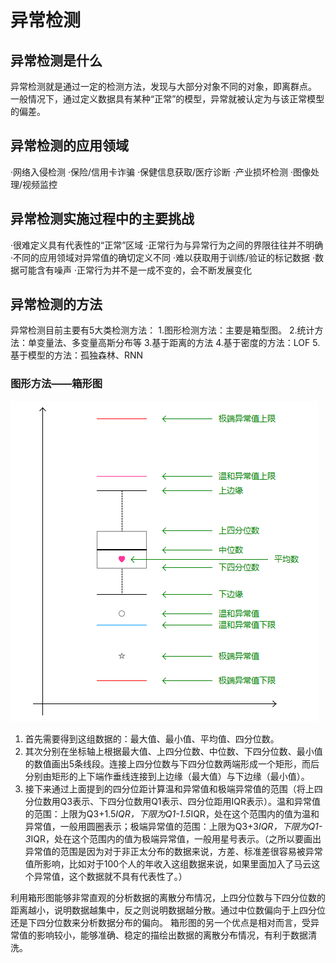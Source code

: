 # 异常检测
## 异常检测是什么
异常检测就是通过一定的检测方法，发现与大部分对象不同的对象，即离群点。
一般情况下，通过定义数据具有某种“正常”的模型，异常就被认定为与该正常模型的偏差。

## 异常检测的应用领域
  ·网络入侵检测
  ·保险/信用卡诈骗
  ·保健信息获取/医疗诊断
  ·产业损坏检测
  ·图像处理/视频监控

## 异常检测实施过程中的主要挑战
  ·很难定义具有代表性的“正常”区域
  ·正常行为与异常行为之间的界限往往并不明确
  ·不同的应用领域对异常值的确切定义不同
  ·难以获取用于训练/验证的标记数据
  ·数据可能含有噪声
  ·正常行为并不是一成不变的，会不断发展变化
  
  ## 异常检测的方法
  异常检测目前主要有5大类检测方法：
  1.图形检测方法：主要是箱型图。
  2.统计方法：单变量法、多变量高斯分布等
  3.基于距离的方法
  4.基于密度的方法：LOF
  5.基于模型的方法：孤独森林、RNN

### 图形方法——箱形图
   ![image](https://github.com/Shawncici/Anomaly-Detection/blob/main/%E7%AE%B1%E5%BD%A2%E5%9B%BE.png)
  1. 首先需要得到这组数据的：最大值、最小值、平均值、四分位数。
  2. 其次分别在坐标轴上根据最大值、上四分位数、中位数、下四分位数、最小值的数值画出5条线段。连接上四分位数与下四分位数两端形成一个矩形，而后分别由矩形的上下端作垂线连接到上边缘（最大值）与下边缘（最小值）。
  3. 接下来通过上面提到的四分位距计算温和异常值和极端异常值的范围（将上四分位数用Q3表示、下四分位数用Q1表示、四分位距用IQR表示）。温和异常值的范围：上限为Q3+1.5*IQR，下限为Q1-1.5*IQR，处在这个范围内的值为温和异常值，一般用圆圈表示；极端异常值的范围：上限为Q3+3*IQR，下限为Q1-3*IQR，处在这个范围内的值为极端异常值，一般用星号表示。（之所以要画出异常值的范围是因为对于非正太分布的数据来说，方差、标准差很容易被异常值所影响，比如对于100个人的年收入这组数据来说，如果里面加入了马云这个异常值，这个数据就不具有代表性了。）

利用箱形图能够非常直观的分析数据的离散分布情况，上四分位数与下四分位数的距离越小，说明数据越集中，反之则说明数据越分散。通过中位数偏向于上四分位还是下四分位数来分析数据分布的偏向。
箱形图的另一个优点是相对而言，受异常值的影响较小，能够准确、稳定的描绘出数据的离散分布情况，有利于数据清洗。
